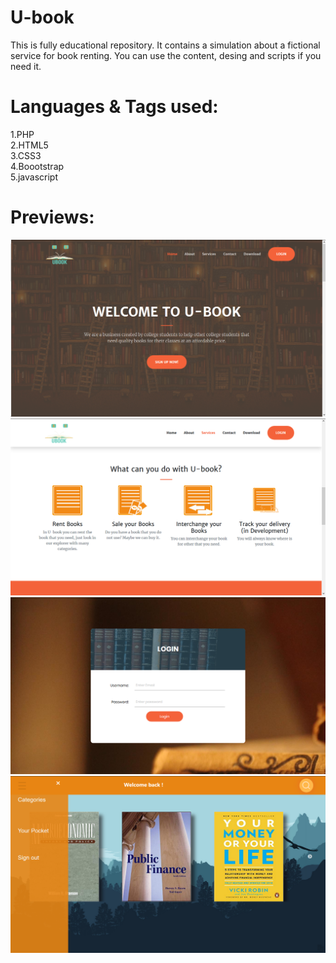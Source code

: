 # U-book

This is fully educational repository. It contains a simulation about a fictional service for book renting.
You can  use the content, desing and scripts if you need it.

# Languages & Tags used:
 
 1.PHP  
 2.HTML5  
 3.CSS3  
 4.Boootstrap  
 5.javascript  
 
 # Previews:
![Screenshot](previews/preview1.png)  
![Screenshot](previews/preview2.png)  
![Screenshot](previews/preview3.png)  
![Screenshot](previews/preview4.png)  
